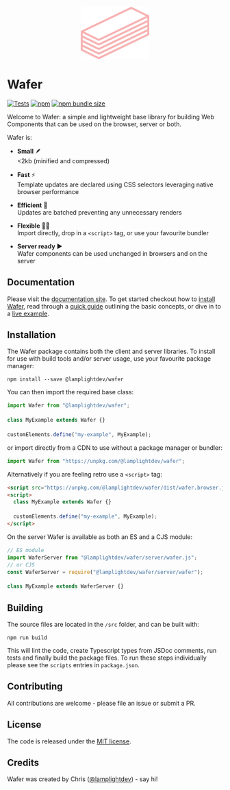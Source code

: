 <p align="center">
<img src="./images/logo.svg" alt="" width="160">
</p>

# Wafer

[![Tests](https://github.com/lamplightdev/wafer/actions/workflows/node.js.yml/badge.svg)](https://github.com/lamplightdev/wafer/actions/workflows/node.js.yml)
[![npm](https://img.shields.io/npm/v/@lamplightdev/wafer)](https://www.npmjs.com/package/@lamplightdev/wafer)
[![npm bundle size](https://img.shields.io/bundlephobia/minzip/@lamplightdev/wafer)](https://bundlephobia.com/package/@lamplightdev/wafer)

Welcome to Wafer: a simple and lightweight base library for building Web Components that can be used on the browser, server or both.

Wafer is:

- **Small** 🪶<br/>
  <2kb (minified and compressed)

- **Fast** ⚡️<br/>
  Template updates are declared using CSS selectors leveraging native browser performance

- **Efficient** 🔋<br/>
  Updates are batched preventing any unnecessary renders

- **Flexible** 💪🏾 <br/>
  Import directly, drop in a `<script>` tag, or use your favourite bundler

- **Server ready** ▶️<br/>
  Wafer components can be used unchanged in browsers and on the server

## Documentation

Please visit the [documentation site](https://waferlib.netlify.app/). To get started checkout how to [install Wafer](https://waferlib.netlify.app/docs/010-overview/020-installation/), read through a [quick guide](https://waferlib.netlify.app/docs/010-overview/030-quick/) outlining the basic concepts, or dive in to a [live example](https://waferlib.netlify.app/docs/010-overview/040-example/).

## Installation

The Wafer package contains both the client and server libraries. To install for use with build tools and/or server usage, use your favourite package manager:

```
npm install --save @lamplightdev/wafer
```

You can then import the required base class:

```js
import Wafer from "@lamplightdev/wafer";

class MyExample extends Wafer {}

customElements.define("my-example", MyExample);
```

or import directly from a CDN to use without a package manager or bundler:

```js
import Wafer from "https://unpkg.com/@lamplightdev/wafer";
```

Alternatively if you are feeling retro use a `<script>` tag:

```html
<script src="https://unpkg.com/@lamplightdev/wafer/dist/wafer.browser.js"></script>
<script>
  class MyExample extends Wafer {}

  customElements.define("my-example", MyExample);
</script>
```

On the server Wafer is available as both an ES and a CJS module:

```js
// ES module
import WaferServer from "@lamplightdev/wafer/server/wafer.js";
// or CJS
const WaferServer = require("@lamplightdev/wafer/server/wafer");

class MyExample extends WaferServer {}
```

## Building

The source files are located in the `/src` folder, and can be built with:

```
npm run build
```

This will lint the code, create Typescript types from JSDoc comments, run tests and finally build the package files. To run these steps individually please see the `scripts` entries in `package.json`.

## Contributing

All contributions are welcome - please file an issue or submit a PR.

## License

The code is released under the [MIT license](./LICENSE.md).

## Credits

Wafer was created by Chris ([@lamplightdev](https://twitter.com/lamplightdev)) - say hi!
